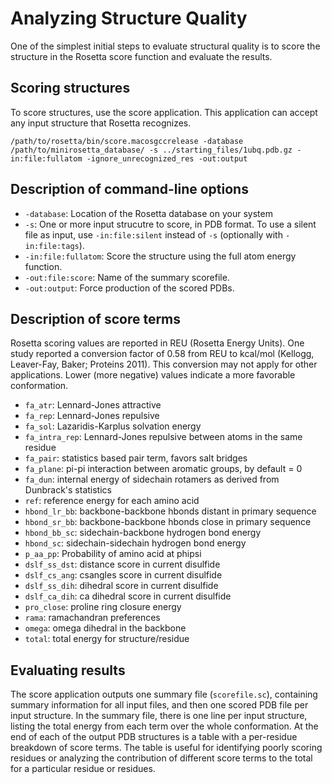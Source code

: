 Analyzing Structure Quality
===========================
One of the simplest initial steps to evaluate structural quality is to score the structure in the Rosetta score function and evaluate the results.

Scoring structures
------------------
To score structures, use the score application. This application can accept any input structure that Rosetta recognizes.

    /path/to/rosetta/bin/score.macosgccrelease -database /path/to/minirosetta_database/ -s ../starting_files/1ubq.pdb.gz -in:file:fullatom -ignore_unrecognized_res -out:output

Description of command-line options
-----------------------------------
* `-database`: Location of the Rosetta database on your system
* `-s`: One or more input strucutre to score, in PDB format.  To use a silent file as input, use `-in:file:silent` instead of `-s` (optionally with `-in:file:tags`).
* `-in:file:fullatom`: Score the structure using the full atom energy function.
* `-out:file:score`: Name of the summary scorefile.
* `-out:output`: Force production of the scored PDBs.

Description of score terms
--------------------------
Rosetta scoring values are reported in REU (Rosetta Energy Units). One study reported a conversion factor of 0.58 from REU to kcal/mol (Kellogg, Leaver-Fay, Baker; Proteins 2011). This conversion may not apply for other applications. Lower (more negative) values indicate a more favorable conformation.

* `fa_atr`:         Lennard-Jones attractive
* `fa_rep`:         Lennard-Jones repulsive
* `fa_sol`:         Lazaridis-Karplus solvation energy
* `fa_intra_rep`:   Lennard-Jones repulsive between atoms in the same residue
* `fa_pair`:        statistics based pair term, favors salt bridges
* `fa_plane`:       pi-pi interaction between aromatic groups, by default = 0
* `fa_dun`:         internal energy of sidechain rotamers as derived from Dunbrack's statistics
* `ref`:            reference energy for each amino acid
* `hbond_lr_bb`:    backbone-backbone hbonds distant in primary sequence
* `hbond_sr_bb`:    backbone-backbone hbonds close in primary sequence
* `hbond_bb_sc`:    sidechain-backbone hydrogen bond energy
* `hbond_sc`:       sidechain-sidechain hydrogen bond energy
* `p_aa_pp`:        Probability of amino acid at phipsi
* `dslf_ss_dst`:    distance score in current disulfide
* `dslf_cs_ang`:    csangles score in current disulfide
* `dslf_ss_dih`:    dihedral score in current disulfide
* `dslf_ca_dih`:    ca dihedral score in current disulfide
* `pro_close`:      proline ring closure energy
* `rama`:           ramachandran preferences
* `omega`:          omega dihedral in the backbone
* `total`:          total energy for structure/residue

Evaluating results
------------------
The score application outputs one summary file (`scorefile.sc`), containing summary information for all input files, and then one scored PDB file per input structure.
In the summary file, there is one line per input structure, listing the total energy from each term over the whole conformation.
At the end of each of the output PDB structures is a table with a per-residue breakdown of score terms.
The table is useful for identifying poorly scoring residues or analyzing the contribution of different score terms to the total for a particular residue or residues.
